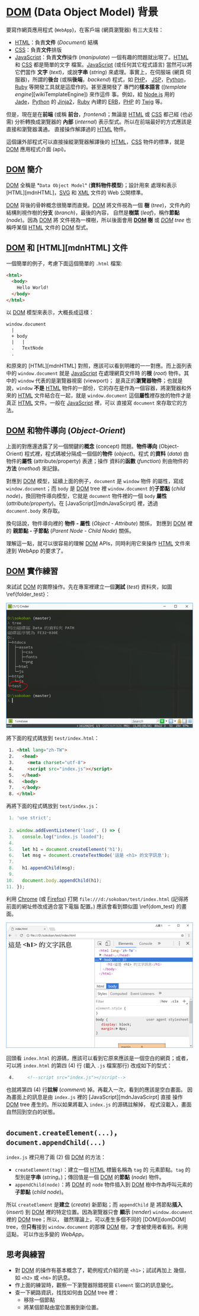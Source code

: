 <!---
  @file       intro.md
  @author     Yiwei Chiao (ywchiao@gmail.com)
  @date       12/15/2017 created.
  @date       12/15/2017 last modified.
  @version    0.1.0
  @copyright  CC-BY, (C) 2017 Yiwei Chiao
-->

# [DOM][mdnDOM] (Data Object Model) 背景

 要寫作網頁應用程式 (`WebApp`)，在客戶端 (網頁瀏覽器) 有三大支柱：
  * [HTML][mdnHTML5]：負責**文件** (*Document*) 結構
  * [CSS][mdnCSS]：負責**文件**排版
  * [JavaScript][mdnJavaScript]：負責**文作**操作 (*manipulate*)
 一個有趣的問題就出現了。[HTML][mdnHTML5] 和 [CSS][mdnCSS] 都是簡單的文字
 檔案。[JavaScript][mdnJavaScript] (或任何其它程式語言) 當然可以將它們當作
 **文字** (*text*)，或說**字串** (*string*) 來處理。事實上，在伺服端 (網頁
 伺服器)，所謂的**後台** (或稱**後端**，*backend*) 程式，如 [PHP][]，
 [JSP][wikiJSP]，[Python][]，[Ruby][] 等開發工具就是這麼作的。甚至還開發了
 專門的**樣本語言** ([*template engine*][wikiTemplateEngine]) 來作這件
 事。例如，給 [Node.js][nodejs] 用的 [Jade][jade]，[Python][]
 的 [Jinja2][jinja]，[Ruby][] 內建的 [ERB][wikiERuby]，[PHP][]
 的 [Twig][twig] 等。

 但是，現在是在**前端** (或稱 **前台**，*frontend*)；無論是
 [HTML][mdnHTML5] 或 [CSS][mdnCSS] 都己經 (也必需) 分析轉換成瀏覽器的
 **內部** (*internal*) 表示型式。所以在前端最好的方式應該是直接和瀏覽器溝通。
 直接操作解譯過的 [HTML][mdnHTML5] 物件。

 這個讓外部程式可以直接操縱瀏覽器解譯後的 [HTML][mdnHTML5]，[CSS][mdnCSS]
 物件的標準，就是 [DOM][mdnDOM] 應用程式介面 (api)。

## [DOM][mdnDOM] 簡介

 [DOM][mdnDOM] 全稱是 *`Data Object Model`^ (**資料物件模型**)；設計用來
 處理和表示 [HTML][mdnHTML]，[SVG][mdnSVG] 和 [XML][mdnXML] 文件的
 Web 公開標準。

 [DOM][mdnDOM] 背後的骨幹概念很簡單而直覺。[DOM][mdnDOM] 將文件視為一個
 **樹** (*tree*)，文件內的結構則視作樹的**分支** (*branch*)，最後的內容，
 自然是**樹葉** (*leaf*)，稱作**節點** (*node*)。因為 [DOM][mdnDOM] 將
 文件視為一棵樹，所以後面會用 **[DOM][mdnDOM] 樹** 或 *[DOM][mdnDOM]
 tree* 也稱呼某個 [HTML][mdnHTML5] 文件的 [DOM][mdnDOM] 型式。

## [DOM][mdnDOM] 和 [HTML][mdnHTML] 文件

一個簡單的例子，考慮下面這個簡單的 `.html` 檔案:

```html
<html>
  <body>
    Hello World!
  </body>
</html>
```
  以 [DOM][mdnDOM] 模型來表示，大概長成這樣：

```
window.document
  |
  + body  
  |   |
  .   TextNode
  .
```  

 和原來的 [HTML][mdnHTML] 對照，應該可以看到明確的一一對應。而上面列表中的
 `window.document` 就是 [JavaScript][mdnJavaScript] 在處理網頁文件時
 的**根** (*root*) 物件。其中的 `window` 代表的是瀏覽器視窗 (viewport)；
 是真正的**瀏覽器物件**；也就是說，`window` **不是** [HTML][mdnHTML5]
 物件的一部份，它的存在是作為一個容器，將瀏覽器和外來的 [HTML][mdnHTML5]
 文件結合在一起，就是 `window.document` 這個**屬性**裡存放的物件才是真正
 [HTML][mdnHTML5] 文件。一般在 [JavaScript][mdnJavaScript] 裡，可以
 直接寫 `document` 來存取它的方法。

## [DOM][mdnDOM] 和**物件導向** (*Object-Orient*)

 上面的對應還透露了另一個關鍵的**概念** (concept) 問題。**物件導向**
 (Object-Orient) 程式裡，程式碼被分隔成一個個的**物件** (*object*)。程式
 的**資料** (*data*) 由物件的**屬性** (attribute/property) 表達；操作
 資料的**函數** (*function*) 則由物件的**方法** (*method*) 來記錄。

 對應到 [DOM][mdnDOM] 模型，延續上面的例子，`document` 是 `window` 物件
 的屬性，寫成 `window.document`；而 `body` 是 [DOM][mdnDOM] tree 裡
 `window.document` 的**子節點** (*child node*)，換回物件導向模型，它就是
 `document` 物件裡的一個 `body` **屬性** (*attribute/property*)。在
 [JavaScript][mdnJavaScirpt] 裡，透過 `document.body` 來存取。

 換句話說，物件導向裡的 **物件 - 屬性** (*Object - Attribute*) 關係，
 對應到 [DOM][mdnDOM] 裡的 **親節點 - 子節點**
 (*Parent Node - Child Node*) 關係。

 理解這一點，就可以很容易的理解 [DOM][mdnDOM] APIs，同時利用它來操作
 [HTML][mdnHTML5] 文件來達到 WebApp 的要求了。

## [DOM][mdnDOM] 實作練習

 來試試 [DOM][mdnDOM] 的實際操作。先在專案裡建立一個**測試** (*test*) 資料夾，如圖 \ref{folder_test}：

  ![專案資料夾\label{folder_test}](images/folder_test.png)

 將下面的程式碼放到 `test/index.html`：

```html
 1. <html lang="zh-TW">
 2.   <head>
 3.     <meta charset="utf-8">
 4.     <script src="index.js"></script>
 5.   </head>
 6.   <body>
 7.   </body>
 8. </html>
```

 再將下面的程式碼放到 `test/index.js`：

```javascript
 1. 'use strict';

 2. window.addEventListener('load', () => {
 3.   console.log("index.js loaded");
 4.
 5.   let h1 = document.createElement('h1');
 6.   let msg = document.createTextNode('這是 <h1> 的文字訊息');
 7.
 8.   h1.appendChild(msg);
 9.
10.   document.body.appendChild(h1);
11. });
```
 利用 [Chrome][chrome] (或 [Firefox][firefox]) 打開
 `file:///d:/sokoban/test/index.html` (記得將前面的網址修改成適合當下電腦
 配置。) 應該會看到類似圖 \ref{dom_test} 的畫面。

  ![test.index/test.js\label{dom_test}](images/dom_test.png)

 回頭看 `index.html` 的源碼，應該可以看到它原來應該是一個空白的網頁；或者，可以將 `index.html` 的第四 (4) 行 (載入 `.js` 檔案那行) 改成如下的型式：

```html
 4.     <!--script src="index.js"></script-->
```

 也就將第四 (4) 行**註解** (*comment*) 掉。再載入一次，看到的應該是空白畫面。
 因為畫面上的訊息是由 `index.js` 裡的 [JavaScript][mdnJavaScirpt] 直接
 操作 [DOM][mdnDOM] tree 產生的。所以如果將載入 `index.js` 的源碼註解掉，
 程式沒載入，畫面自然回到空白的狀態。

## `document.createElement(...)`，`document.appendChild(...)`

 `index.js` 裡只用了兩 (2) 個 [DOM][mdnDOM] 的方法：

 * `createElement(tag)`：建立一個 [HTML][mdnHTML5] 標籤名稱為 `tag` 的
 元素節點。`tag` 的型別是**字串** (*string*。)；傳回值是一個 [DOM][mdnDOM]
 的**節點** (*node*) 物件。
 * `appendChild(node)`：將 [DOM][mdnDOM] 的 `node` 物件插入到
 [DOM][mdnDOM] 樹中作為呼叫元素的**子節點** (*child node*)。

 所以 `createElement` 是**建立** (*create*) 新節點；而 `appendChild` 是
 將節點**插入** (*insert*) 到 [DOM][mdnDOM] 裡的特定位置。因為瀏覽器只會
 **顯示** (*render*) `window.document` 裡的 [DOM][mdnDOM] tree；所以，
 雖然理論上，可以產生多個不同的 [DOM][domDOM] tree，但**只有**接到
 `window.document` 的那棵 [DOM][mdnDOM] 樹，才會被使用者看到。利用這點，
 可以作出多變的 *WebApp*。

## 思考與練習

 * 對 [DOM][mdnDOM] 的操作有基本概念了，範例程式介紹的是 `<h1>`；試試再加上
 幾個，如 `<h2>` 或 `<h6>` 的訊息。
  * 作上面的練習時，觀察一下瀏覽器除錯視窗 `Element` 窗口的訊息變化。
  * 查一下網路資訊，找找如何由 [DOM][mdnDOM] tree 裡：
    + 移除一個節點
    + 將某個節點由當位置搬到新位置。

[chrome]: https://www.google.com.tw/chrome
[firefox]: https://www.mozilla.org/zh-TW/firefox/
[jade]: http://jade-lang.com/
[jinja]: http://jinja.pocoo.org/
[mdnCSS]: https://developer.mozilla.org/en-US/docs/Web/CSS
[mdnDOM]: https://developer.mozilla.org/en-US/docs/Web/API/Document_Object_Model
[mdnHTML5]: https://developer.mozilla.org/en-US/docs/Web/Guide/HTML/HTML5
[mdnJavaScript]: https://developer.mozilla.org/zh-TW/docs/Web/JavaScript
[mdnSVG]: https://developer.mozilla.org/zh-TW/docs/Web/SVG
[mdnXML]: https://developer.mozilla.org/en-US/docs/XML_introduction
[nodejs]: https://nodejs.org
[PHP]: https://secure.php.net/
[Python]: https://www.python.org/
[Ruby]: https://www.ruby-lang.org/zh_tw/
[sokoban]: https://en.wikipedia.org/wiki/Sokoban
[sokoban.js]: https://github.com/ywchiao/sokoban.js.git
[twig]: https://twig.symfony.com/
[wikiERuby]: https://en.wikipedia.org/wiki/ERuby
[wikiJSP]: https://en.wikipedia.org/wiki/JavaServer_Pages
[wikiTemplatEngine]: https://en.wikipedia.org/wiki/Template_processor

<!-- intro.md -->
